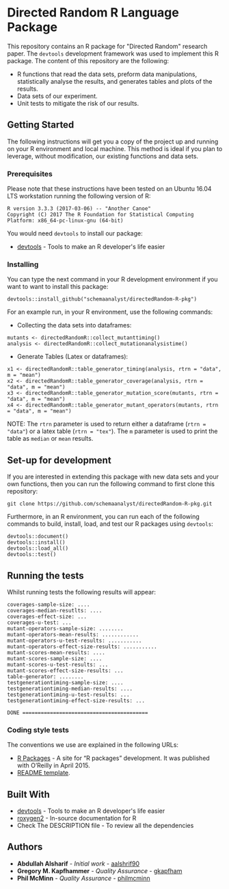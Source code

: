 # Directed Random R Language Package

This repository contains an R package for "Directed Random" research paper. The `devtools` development framework was used to implement this R package. The content of this repository are the following:

* R functions that read the data sets, preform data manipulations, statistically analyse the results, and generates tables and plots of the results.
* Data sets of our experiment.
* Unit tests to mitigate the risk of our results.

## Getting Started

The following instructions will get you a copy of the project up and running on your R environment and local machine. This method is ideal if you plan to leverage, without modification, our existing functions and data sets.

### Prerequisites

Please note that these instructions have been tested on an Ubuntu 16.04 LTS workstation running the following version of R:

```shell
R version 3.3.3 (2017-03-06) -- "Another Canoe"
Copyright (C) 2017 The R Foundation for Statistical Computing
Platform: x86_64-pc-linux-gnu (64-bit)
```

You would need `devtools` to install our package:

* [devtools](https://github.com/hadley/devtools) - Tools to make an R developer's life easier

### Installing

You can type the next command in your R development environment if you want to want to install this package:

```shell
devtools::install_github("schemaanalyst/directedRandom-R-pkg")
```

For an example run, in your R environment, use the following commands:

* Collecting the data sets into dataframes:

```shell
mutants <- directedRandomR::collect_mutanttiming()
analysis <- directedRandomR::collect_mutationanalysistime()
```
* Generate Tables (Latex or dataframes):

```shell
x1 <- directedRandomR::table_generator_timing(analysis, rtrn = "data", m = "mean")
x2 <- directedRandomR::table_generator_coverage(analysis, rtrn = "data", m = "mean")
x3 <- directedRandomR::table_generator_mutation_score(mutants, rtrn = "data", m = "mean")
x4 <- directedRandomR::table_generator_mutant_operators(mutants, rtrn = "data", m = "mean")
```

NOTE: The `rtrn` parameter is used to return either a dataframe (`rtrn = "data"`) or a latex table (`rtrn = "tex"`). The `m` parameter is used to print the table as `median` or `mean` results.

## Set-up for development

If you are interested in extending this package with new data sets and your own functions, then you can run the
following command to first clone this repository:

```shell
git clone https://github.com/schemaanalyst/directedRandom-R-pkg.git
```

Furthermore, in an R environment, you can run each of the following commands to build, install, load, and test our R packages using `devtools`:

```shell
devtools::document()
devtools::install()
devtools::load_all()
devtools::test()
```

## Running the tests

Whilst running tests the following results will appear:

```shell
coverages-sample-size: ....
coverages-median-resutlts: ....
coverages-effect-size: ...
coverages-u-test: ...
mutant-operators-sample-size: ........
mutant-operators-mean-results: ............
mutant-operators-u-test-results: ...........
mutant-operators-effect-size-results: ...........
mutant-scores-mean-results: ....
mutant-scores-sample-size: ....
mutant-scores-u-test-results: ...
mutant-scores-effect-size-results: ...
table-generator: ........
testgenerationtiming-sample-size: ....
testgenerationtiming-median-results: ....
testgenerationtiming-u-test-results: ...
testgenerationtiming-effect-size-results: ...

DONE =========================================
```

### Coding style tests

The conventions we use are explained in the following URLs:

* [R Packages](http://r-pkgs.had.co.nz/) -  A site for “R packages” development. It was published with O’Reilly in April 2015.
* [README template](https://gist.github.com/PurpleBooth/109311bb0361f32d87a2).

## Built With

* [devtools](https://github.com/hadley/devtools) - Tools to make an R developer's life easier
* [roxygen2](https://cran.r-project.org/web/packages/roxygen2/vignettes/roxygen2.html) - In-source documentation for R
* Check The DESCRIPTION file - To review all the dependencies


## Authors

* **Abdullah Alsharif** - *Initial work* - [aalshrif90](https://github.com/aalshrif90)
* **Gregory M. Kapfhammer** - *Quality Assurance* - [gkapfham](https://github.com/gkapfham)
* **Phil McMinn** - *Quality Assurance* - [philmcminn](https://github.com/philmcminn)
